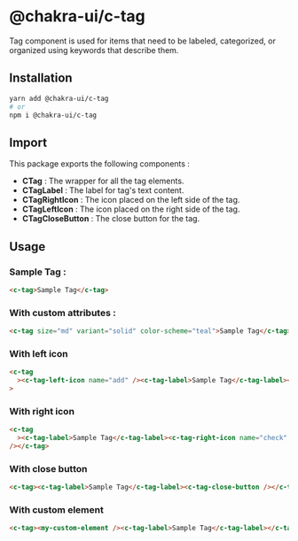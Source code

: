 # @chakra-ui/c-tag

Tag component is used for items that need to be labeled, categorized, or organized using keywords that describe them.

## Installation

```sh
yarn add @chakra-ui/c-tag
# or
npm i @chakra-ui/c-tag

```

## Import

This package exports the following components :

- **CTag** : The wrapper for all the tag elements.
- **CTagLabel** : The label for tag's text content.
- **CTagRightIcon** : The icon placed on the left side of the tag.
- **CTagLeftIcon** : The icon placed on the right side of the tag.
- **CTagCloseButton** : The close button for the tag.

## Usage

### Sample Tag :

```html
<c-tag>Sample Tag</c-tag>
```

### With custom attributes :

```html
<c-tag size="md" variant="solid" color-scheme="teal">Sample Tag</c-tag>
```

### With left icon

```html
<c-tag
  ><c-tag-left-icon name="add" /><c-tag-label>Sample Tag</c-tag-label></c-tag
>
```

### With right icon

```html
<c-tag
  ><c-tag-label>Sample Tag</c-tag-label><c-tag-right-icon name="check"
/></c-tag>
```

### With close button

```html
<c-tag><c-tag-label>Sample Tag</c-tag-label><c-tag-close-button /></c-tag>
```

### With custom element

```html
<c-tag><my-custom-element /><c-tag-label>Sample Tag</c-tag-label></c-tag>
```
